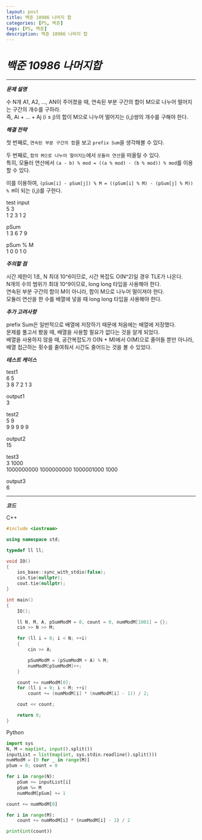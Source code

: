 ```yaml
---
layout: post
title: 백준 10986 나머지 합
categories: [PS, 백준]
tags: [PS, 백준]
description: 백준 10986 나머지 합
---
```


# **_백준 10986 나머지합_**

<hr>

**_문제 설명_**

수 N개 A1, A2, ..., AN이 주어졌을 때, 연속된 부분 구간의 합이 M으로 나누어 떨어지는 구간의 개수를 구하라.  
즉, Ai + ... + Aj (i ≤ j)의 합이 M으로 나누어 떨어지는 (i,j)쌍의 개수를 구해야 한다.

**_해결 전략_**

첫 번째로, `연속된 부분 구간의 합`을 보고 `prefix Sum`을 생각해볼 수 있다.

두 번째로, `합의 M으로 나누어 떨어지는`에서 `모듈러 연산`을 떠올릴 수 있다.  
특히, 모듈러 연산에서 `(a - b) % mod = ((a % mod) - (b % mod)) % mod`를 이용할 수 있다.

이를 이용하여, `(pSum[i] - pSum[j]) % M = ((pSum[i] % M) - (pSum[j] % M)) % M`이 되는 (i,j)를 구한다.

test input  
5 3  
1 2 3 1 2

pSum  
1 3 6 7 9

pSum % M  
1 0 0 1 0

**_주의할 점_**

시간 제한이 1초, N 최대 10^6이므로, 시간 복잡도 O(N^2)일 경우 TLE가 나온다.  
N개의 수의 범위가 최대 10^9이므로, long long 타입을 사용해야 한다.  
연속된 부분 구간의 합이 M이 아니라, 합이 M으로 나누어 떨이져야 한다.  
모듈러 연산을 한 수를 배열에 넣을 때 long long 타입을 사용해야 한다.

**_추가 고려사항_**

prefix Sum은 일반적으로 배열에 저장하기 때문에 처음에는 배열에 저장했다.  
문제를 풀고서 봤을 때, 배열을 사용할 필요가 없다는 것을 알게 되었다.  
배열을 사용하지 않을 때, 공간복잡도가 O(N + M)에서 O(M)으로 줄어들 뿐만 아니라,  
배열 접근하는 횟수를 줄여줘서 시간도 줄어드는 것을 볼 수 있었다.

**_테스트 케이스_**

test1  
6 5  
3 8 7 2 1 3

output1  
3

test2  
5 9  
9 9 9 9 9

output2  
15

test3  
3 1000  
1000000000 1000000000 1000001000 1000

output3  
6

<hr>

**_코드_**

C++

```c++
#include <iostream>

using namespace std;

typedef ll ll;

void IO()
{
    ios_base::sync_with_stdio(false);
    cin.tie(nullptr);
    cout.tie(nullptr);
}

int main()
{
    IO();

    ll N, M, A, pSumModM = 0, count = 0, numModM[1001] = {};
    cin >> N >> M;

    for (ll i = 0; i < N; ++i)
    {
        cin >> A;

        pSumModM = (pSumModM + A) % M;
        numModM[pSumModM]++;
    }

    count += numModM[0];
    for (ll i = 0; i < M; ++i)
        count += (numModM[i] * (numModM[i] - 1)) / 2;

    cout << count;

    return 0;
}

```

Python

```python
import sys
N, M = map(int, input().split())
inputList = list(map(int, sys.stdin.readline().split()))
numModM = [0 for _ in range(M)]
pSum = 0; count = 0

for i in range(N):
    pSum += inputList[i]
    pSum %= M
    numModM[pSum] += 1

count += numModM[0]

for i in range(M):
    count += numModM[i] * (numModM[i] - 1) / 2

print(int(count))
```
